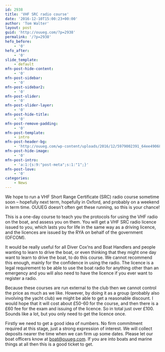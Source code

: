 ```yaml
---
id: 2938
title: 'VHF SRC radio course'
date: '2016-12-10T15:00:23+00:00'
author: 'Tom Walter'
layout: post
guid: 'http://ouueg.com/?p=2938'
permalink: '/?p=2938'
hefo_before:
    - '0'
hefo_after:
    - '0'
slide_template:
    - default
mfn-post-hide-content:
    - '0'
mfn-post-sidebar:
    - '0'
mfn-post-sidebar2:
    - '0'
mfn-post-slider:
    - '0'
mfn-post-slider-layer:
    - '0'
mfn-post-hide-title:
    - '0'
mfn-post-remove-padding:
    - '0'
mfn-post-template:
    - intro
mfn-post-header-bg:
    - 'http://ouueg.com/wp-content/uploads/2016/12/5979002391_64ee490688_b-e1481382003817.jpg'
mfn-post-hide-image:
    - '0'
mfn-post-intro:
    - 'a:1:{s:9:"post-meta";s:1:"1";}'
mfn-post-love:
    - '0'
categories:
    - News
---
```


We hope to run a VHF Short Range Certificate (SRC) radio course sometime soon – hopefully next term, hopefully in Oxford, and probably on a weekend in term time. OUUEG doesn’t often get these running, so this is your chance!

This is a one-day course to teach you the protocols for using the VHF radio on the boat, and assess you on them. You will get a VHF SRC radio licence issued to you, which lasts you for life in the same way as a driving licence, and the licences are issued by the RYA on behalf of the government (OFCOM).

It would be really useful for all Diver Cox’ns and Boat Handlers and people wanting to learn to drive the boat, or even thinking that they might one day want to learn to drive the boat, to do this course. We cannot recommend this enough, mainly for the confidence in using the radio. The licence is a legal requirement to be able to use the boat radio for anything other than an emergency and you will also need to have the licence if you ever want to register a radio.

Because these courses are run external to the club then we cannot control the price as much as we like. However, by doing it as a group (probably also involving the yacht club) we might be able to get a reasonable discount. I would hope that it will cost about £50-60 for the course, and then there is a £60 fee for the exam and issuing of the licence. So in total just over £100. Sounds like a lot, but you only need to get the licence once.

Firstly we need to get a good idea of numbers. No firm commitment required at this stage, just a strong expression of interest. We will collect deposits nearer the time when we can firm up some dates. Please let our boat officers know at <boat@ouueg.com>. If you are into boats and marine things at all then this is a good ticket to get.